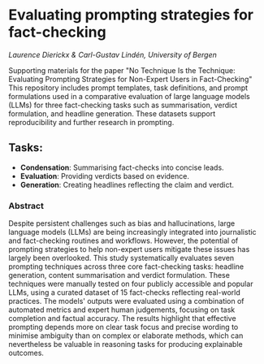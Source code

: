 # Evaluating prompting strategies for fact-checking

_Laurence Dierickx & Carl-Gustav Lindén, University of Bergen_

Supporting materials for the paper "No Technique Is the Technique: Evaluating Prompting Strategies for Non-Expert Users in Fact-Checking" This repository includes prompt templates, task definitions, and prompt formulations used in a comparative evaluation of large language models (LLMs) for three fact-checking tasks such as summarisation, verdict formulation, and headline generation. These datasets support reproducibility and further research in prompting.
## Tasks:
- **Condensation**: Summarising fact-checks into concise leads.
- **Evaluation**: Providing verdicts based on evidence.
- **Generation**: Creating headlines reflecting the claim and verdict.

### Abstract
Despite persistent challenges such as bias and hallucinations, large language models (LLMs) are being increasingly integrated into journalistic and fact-checking routines and workflows. However, the potential of prompting strategies to help non-expert users mitigate these issues has largely been overlooked. This study systematically evaluates seven prompting techniques across three core fact-checking tasks: headline generation, content summarisation and verdict formulation. These techniques were manually tested on four publicly accessible and popular LLMs, using a curated dataset of 15 fact-checks reflecting real-world practices. The models' outputs were evaluated using a combination of automated metrics and expert human judgements, focusing on task completion and factual accuracy. The results highlight that effective prompting depends more on clear task focus and precise wording to minimise ambiguity than on complex or elaborate methods, which can nevertheless be valuable in reasoning tasks for producing explainable outcomes.
